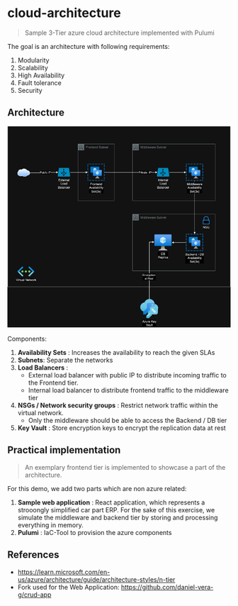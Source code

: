 # cloud-architecture

> Sample 3-Tier azure cloud architecture implemented with Pulumi

The goal is an architecture with following requirements:

<!-- TODO: How achieved -->

1. Modularity
2. Scalability
3. High Availability
4. Fault tolerance
5. Security

## Architecture

![Architecture](diagrams/3-tier-azure-cloud-architecture.drawio.png)

Components:

1. **Availability Sets** : Increases the availability to reach the given SLAs
2. **Subnets**: Separate the networks
3. **Load Balancers** :
   - External load balancer with public IP to distribute incoming traffic to the Frontend tier.
   - Internal load balancer to distribute frontend traffic to the middleware tier
4. **NSGs / Network security groups** : Restrict network traffic within the virtual network.
   - Only the middleware should be able to access the Backend / DB tier
5. **Key Vault** : Store encryption keys to encrypt the replication data at rest

## Practical implementation

> An exemplary frontend tier is implemented to showcase a part of the architecture.

For this demo, we add two parts which are non azure related:

1. **Sample web application** : React application, which represents a strooongly simplified car part ERP. For the sake of this exercise, we simulate the middleware and backend tier by storing and processing everything in memory.
2. **Pulumi** : IaC-Tool to provision the azure components

## References

- https://learn.microsoft.com/en-us/azure/architecture/guide/architecture-styles/n-tier
- Fork used for the Web Application: https://github.com/daniel-vera-g/crud-app
